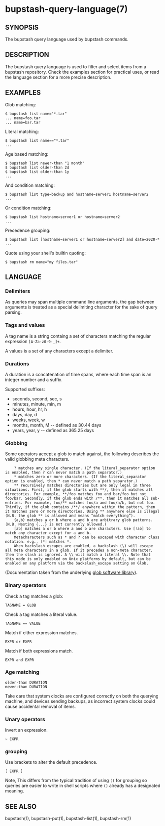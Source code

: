 bupstash-query-language(7)
==========================

## SYNOPSIS

The bupstash query language used by bupstash commands.

## DESCRIPTION

The bupstash query language is used to filter and select items from a bupstash repository. Check 
the examples section for practical uses, or read the language section for a more precise description.

## EXAMPLES

Glob matching:
```
$ bupstash list name="*.tar"
... name=foo.tar
... name=bar.tar
```

Literal matching:
```
$ bupstash list name=="*.tar"
...
```

Age based matching:

```
$ bupstash list newer-than "1 month"
$ bupstash list older-than 2d
$ bupstash list older-than 1y
...
```

And condition matching:
```
$ bupstash list type=backup and hostname=server1 hostname=server2
...
```

Or condition matching:
```
$ bupstash list hostname=server1 or hostname=server2
...
```

Precedence grouping:
```
$ bupstash list [hostname=server1 or hostname=server2] and date=2020-* 
...
```

Quote using your shell's builtin quoting:

```
$ bupstash rm name="my files.tar"
```

## LANGUAGE

### Delimiters

As queries may span multiple command line arguments, the gap between arguments is treated as a special
delimiting character for the sake of query parsing.

### Tags and values

A tag name is a string containg a set of characters matching the regular
expression ```[A-Za-z0-9-_]+```.

A values is a set of any characters except a delimiter.

### Durations

A duration is a concatenation of time spans, where each time span is an integer number and a suffix.

Supported suffixes:

- seconds, second, sec, s
- minutes, minute, min, m
- hours, hour, hr, h
- days, day, d
- weeks, week, w
- months, month, M -- defined as 30.44 days
- years, year, y -- defined as 365.25 days

### Globbing

Some operators accept a glob to match against, the following describes the valid globbing meta characters.

```
    ? matches any single character. (If the literal_separator option is enabled, then ? can never match a path separator.)
    * matches zero or more characters. (If the literal_separator option is enabled, then * can never match a path separator.)
    ** recursively matches directories but are only legal in three situations. First, if the glob starts with **/, then it matches all directories. For example, **/foo matches foo and bar/foo but not foo/bar. Secondly, if the glob ends with /**, then it matches all sub-entries. For example, foo/** matches foo/a and foo/a/b, but not foo. Thirdly, if the glob contains /**/ anywhere within the pattern, then it matches zero or more directories. Using ** anywhere else is illegal (N.B. the glob ** is allowed and means “match everything”).
    {a,b} matches a or b where a and b are arbitrary glob patterns. (N.B. Nesting {...} is not currently allowed.)
    [ab] matches a or b where a and b are characters. Use [!ab] to match any character except for a and b.
    Metacharacters such as * and ? can be escaped with character class notation. e.g., [*] matches *.
    When backslash escapes are enabled, a backslash (\) will escape all meta characters in a glob. If it precedes a non-meta character, then the slash is ignored. A \\ will match a literal \\. Note that this mode is only enabled on Unix platforms by default, but can be enabled on any platform via the backslash_escape setting on Glob.
```

(Documentation taken from the underlying [glob software library](https://docs.rs/globset/0.4.8/globset/index.html#)).

### Binary operators

Check a tag matches a glob:

```
TAGNAME = GLOB
```

Check a tag matches a literal value.

```
TAGNAME == VALUE
```

Match if either expression matches.

```
EXPR or EXPR
```

Match if both expressions match.

```
EXPR and EXPR
```

### Age matching

```
older-than DURATION
newer-than DURATION
```

Take care that system clocks are configured correctly on both the querying machine, and devices sending backups, as incorrect
system clocks could cause accidental removal of items.

### Unary operators

Invert an expression.

```
~ EXPR
```


### grouping

Use brackets to alter the default precedence.

```
[ EXPR ]
```

Note, This differs from the typical tradition of using `()` for grouping so queries are
easier to write in shell scripts where `()` already has a designated meaning.

## SEE ALSO

bupstash(1), bupstash-put(1), bupstash-list(1), bupstash-rm(1)
